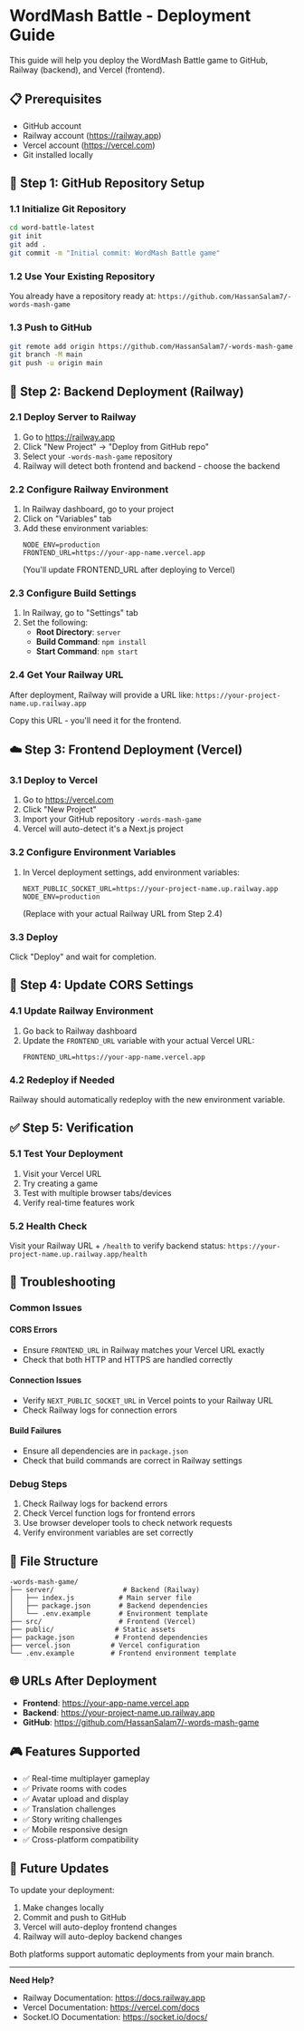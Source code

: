 # WordMash Battle - Deployment Guide

This guide will help you deploy the WordMash Battle game to GitHub, Railway (backend), and Vercel (frontend).

## 📋 Prerequisites

- GitHub account
- Railway account (https://railway.app)
- Vercel account (https://vercel.com)
- Git installed locally

## 🚀 Step 1: GitHub Repository Setup

### 1.1 Initialize Git Repository
```bash
cd word-battle-latest
git init
git add .
git commit -m "Initial commit: WordMash Battle game"
```

### 1.2 Use Your Existing Repository
You already have a repository ready at: `https://github.com/HassanSalam7/-words-mash-game`

### 1.3 Push to GitHub
```bash
git remote add origin https://github.com/HassanSalam7/-words-mash-game.git
git branch -M main
git push -u origin main
```

## 🚂 Step 2: Backend Deployment (Railway)

### 2.1 Deploy Server to Railway
1. Go to https://railway.app
2. Click "New Project" → "Deploy from GitHub repo"
3. Select your `-words-mash-game` repository
4. Railway will detect both frontend and backend - choose the backend

### 2.2 Configure Railway Environment
1. In Railway dashboard, go to your project
2. Click on "Variables" tab
3. Add these environment variables:
   ```
   NODE_ENV=production
   FRONTEND_URL=https://your-app-name.vercel.app
   ```
   (You'll update FRONTEND_URL after deploying to Vercel)

### 2.3 Configure Build Settings
1. In Railway, go to "Settings" tab
2. Set the following:
   - **Root Directory**: `server`
   - **Build Command**: `npm install`
   - **Start Command**: `npm start`

### 2.4 Get Your Railway URL
After deployment, Railway will provide a URL like:
`https://your-project-name.up.railway.app`

Copy this URL - you'll need it for the frontend.

## ☁️ Step 3: Frontend Deployment (Vercel)

### 3.1 Deploy to Vercel
1. Go to https://vercel.com
2. Click "New Project"
3. Import your GitHub repository `-words-mash-game`
4. Vercel will auto-detect it's a Next.js project

### 3.2 Configure Environment Variables
1. In Vercel deployment settings, add environment variables:
   ```
   NEXT_PUBLIC_SOCKET_URL=https://your-project-name.up.railway.app
   NODE_ENV=production
   ```
   (Replace with your actual Railway URL from Step 2.4)

### 3.3 Deploy
Click "Deploy" and wait for completion.

## 🔄 Step 4: Update CORS Settings

### 4.1 Update Railway Environment
1. Go back to Railway dashboard
2. Update the `FRONTEND_URL` variable with your actual Vercel URL:
   ```
   FRONTEND_URL=https://your-app-name.vercel.app
   ```

### 4.2 Redeploy if Needed
Railway should automatically redeploy with the new environment variable.

## ✅ Step 5: Verification

### 5.1 Test Your Deployment
1. Visit your Vercel URL
2. Try creating a game
3. Test with multiple browser tabs/devices
4. Verify real-time features work

### 5.2 Health Check
Visit your Railway URL + `/health` to verify backend status:
`https://your-project-name.up.railway.app/health`

## 🔧 Troubleshooting

### Common Issues

#### CORS Errors
- Ensure `FRONTEND_URL` in Railway matches your Vercel URL exactly
- Check that both HTTP and HTTPS are handled correctly

#### Connection Issues
- Verify `NEXT_PUBLIC_SOCKET_URL` in Vercel points to your Railway URL
- Check Railway logs for connection errors

#### Build Failures
- Ensure all dependencies are in `package.json`
- Check that build commands are correct in Railway settings

### Debug Steps
1. Check Railway logs for backend errors
2. Check Vercel function logs for frontend errors
3. Use browser developer tools to check network requests
4. Verify environment variables are set correctly

## 📁 File Structure
```
-words-mash-game/
├── server/                 # Backend (Railway)
│   ├── index.js           # Main server file
│   ├── package.json       # Backend dependencies
│   └── .env.example       # Environment template
├── src/                   # Frontend (Vercel)
├── public/               # Static assets
├── package.json          # Frontend dependencies
├── vercel.json          # Vercel configuration
└── .env.example         # Frontend environment template
```

## 🌐 URLs After Deployment
- **Frontend**: https://your-app-name.vercel.app
- **Backend**: https://your-project-name.up.railway.app
- **GitHub**: https://github.com/HassanSalam7/-words-mash-game

## 🎮 Features Supported
- ✅ Real-time multiplayer gameplay
- ✅ Private rooms with codes
- ✅ Avatar upload and display
- ✅ Translation challenges
- ✅ Story writing challenges
- ✅ Mobile responsive design
- ✅ Cross-platform compatibility

## 🔄 Future Updates

To update your deployment:
1. Make changes locally
2. Commit and push to GitHub
3. Vercel will auto-deploy frontend changes
4. Railway will auto-deploy backend changes

Both platforms support automatic deployments from your main branch.

---

**Need Help?**
- Railway Documentation: https://docs.railway.app
- Vercel Documentation: https://vercel.com/docs
- Socket.IO Documentation: https://socket.io/docs/